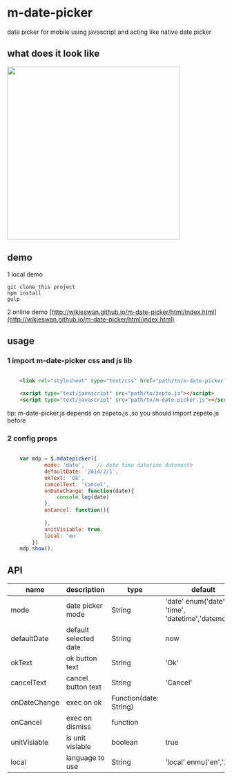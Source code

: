 # m-date-picker
date picker for mobile using javascript and acting like native date picker

## what does it look like

<img src="http://wikieswan.github.io/img/do-not-delete/m-date-picker.jpg" width="400px">

## demo

1 local demo

	git clone this project
	npm install
	gulp 

2 online demo
[http://wikieswan.github.io/m-date-picker/html/index.html](http://wikieswan.github.io/m-date-picker/html/index.html)

## usage

### 1 import m-date-picker css and js lib

```html

	<link rel="stylesheet" type="text/css" href="path/to/m-date-picker.css">

	<script type="text/javascript" src="path/to/zepto.js"></script>
	<script type="text/javascript" src="path/to/m-date-picker.js"></script>
```

tip: m-date-picker.js depends on zepeto.js ,so you should import zepeto.js before

### 2 config props

```javascript

	var mdp = $.mdatepicker({
			mode: 'date',    // date time datetime datemonth
			defaultDate: '2014/2/1',
			okText: 'Ok',
			cancelText: 'Cancel',
			onDateChange: function(date){
				console.log(date)
			},
			onCancel: function(){
				
			},
			unitVisiable: true,
			local: 'en'
		})
	mdp.show();
```

## API



name | description | type | default
---------------|---------------|---------------|---------------
mode | date picker mode | String | 'date' enum('date', 'time', 'datetime','datemonth')
defaultDate | default selected date | String | now
okText | ok button text | String | 'Ok'
cancelText | cancel button text | String | 'Cancel'
onDateChange | exec on ok | Function(date: String) | 
onCancel | exec on dismiss | function | 
unitVisiable | is unit visiable | boolean | true
local | language to use | String | 'local'  enmu('en','zh')




